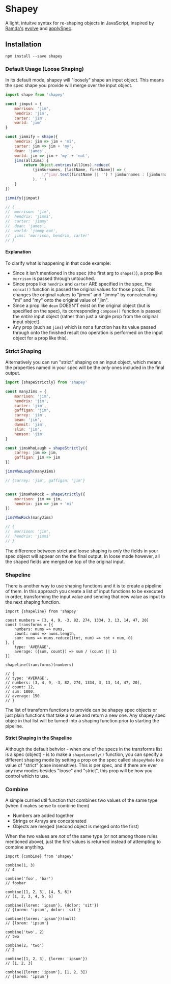 # Shapey

A light, intuitve syntax for re-shaping objects in JavaScript, inspired by [Ramda's](http://ramdajs.com) [evolve](http://ramdajs.com/docs/#evolve) and [applySpec](http://ramdajs.com/docs/#applySpec).

## Installation

```
npm install --save shapey
```

### Default Usage (Loose Shaping)

In its default mode, shapey will "loosely" shape an input object. This means the spec shape you provide will merge over the input object.

```javascript
import shape from 'shapey'

const jimput = {
    morrison: 'jim',
    hendrix: 'jim',
    carter: 'jim',
    world: 'jim'
}

const jimmify = shape({
    hendrix: jim => jim + 'mi',
    carter: jim => jim + 'my',
    dean: 'james',
    world: jim => jim + 'my' + 'eat',
    jims(allJims) {
        return Object.entries(allJims).reduce(
            (jimSurnames, [lastName, firstName]) => (
                !/^jim/.test(firstName || '') ? jimSurnames : [jimSurnames, lastName].filter(Boolean).join(', ')
            ), '')
    }
})

jimmify(jimput)

// {
//  morrison: 'jim',
//  hendrix: 'jimmi',
//  carter: 'jimmy'
//  dean: 'james',
//  world: 'jimmy eat',
//  jims: 'morrison, hendrix, carter'
// }

```

#### Explanation

To clarify what is happening in that code example:

* Since it isn't mentioned in the spec (the first arg to `shape()`), a prop like `morrison` is passed through untouched.
* Since props like `hendrix` and `carter` ARE specified in the spec, the `concat()` function is passed the original values for those props. This changes the original values to "jimmi" and "jimmy" by concatenating "mi" and "my" onto the original value of "jim".
* Since a prop like `dean` DOESN'T exist on the original object (but is specified on the spec), its corresponding `compose()` function is passed the _entire_ input object (rather than just a single prop from the original input object).
* Any prop (such as `jims`) which is _not_ a function has its value passed through onto the finished result (no operation is performed on the input object for a prop like this).


### Strict Shaping

Alternatively you can run "strict" shaping on an input object, which means the properties named in your spec will be the _only_ ones included in the final output.

```javascript
import {shapeStrictly} from 'shapey'

const manyJims = {
    morrison: 'jim',
    hendrix: 'jim',
    carter: 'jim',
    gaffigan: 'jim',
    carrey: 'jim',
    beam: 'jim',
    dammit: 'jim',
    slim: 'jim',
    henson: 'jim'
}

const jimsWhoLaugh = shapeStrictly({
    carrey: jim => jim,
    gaffigan: jim => jim
})

jimsWhoLaugh(manyJims)

// {carrey: 'jim', gaffigan: 'jim'}


const jimsWhoRock = shapeStrictly({
    morrison: jim => jim,
    hendrix: jim => jim + 'mi'
})

jimsWhoRock(manyJims)

// {
//  morrison: 'jim',
//  hendrix: 'jimmi'
// }
```

The difference between strict and loose shaping is _only_ the fields in your spec object will appear on the the final output. In loose mode however, all the shaped fields are merged on top of the original input.

### Shapeline

There is another way to use shaping functions and it is to create a pipeline of them. In this approach you create a list of input functions to be executed in order, transforming the input value and sending that new value as input to the next shaping function.

```
import {shapeline} from 'shapey'

const numbers = [3, 4, 9, -3, 82, 274, 1334, 3, 13, 14, 47, 20]
const transforms = [{
    numbers: nums => nums,
    count: nums => nums.length,
    sum: nums => nums.reduce((tot, num) => tot + num, 0)
}, {
    type: 'AVERAGE',
    average: ({sum, count}) => sum / (count || 1)
}]

shapeline(transforms)(numbers)

// {
// type: 'AVERAGE',
// numbers: [3, 4, 9, -3, 82, 274, 1334, 3, 13, 14, 47, 20],
// count: 12,
// sum: 1800,
// average: 150
// }
```

The list of transform functions to provide can be shapey spec objects or just plain functions that take a value and return a new one. Any shapey spec objec in that list will be turned into a shaping function prior to starting the pipeline.

#### Strict Shaping in the Shapeline

Although the default behvior - when one of the specs in the transforms list is a spec (object) - is to make a `shapeLoosely()` function, you can specify a different shaping mode by setting a prop on the spec called `shapeyMode` to a value of "strict" (case insensitive). This is per spec, and if there are ever any new modes besides "loose" and "strict", this prop will be how you control which to use.

### Combine

A simple curried util function that combines two values of the same type (when it makes sense to combine them)

* Numbers are added together
* Strings or Arrays are concatenated
* Objects are merged (second object is merged onto the first)

When the two values are _not_ of the same type (or not among those rules mentioned above), just the first values is returned instead of attempting to combine anything.

```
import {combine} from 'shapey'

combine(1, 3)
// 4

combine('foo', 'bar')
// foobar

combine([1, 2, 3], [4, 5, 6])
// [1, 2, 3, 4, 5, 6]

combine({lorem: 'ipsum'}, {dolor: 'sit'})
// {lorem: 'ipsum', dolor: 'sit'}

combine({lorem: 'ipsum'})(null)
// {lorem: 'ipsum'}

combine('two', 2)
// two

combine(2, 'two')
// 2

combine([1, 2, 3], {lorem: 'ipsum'})
// [1, 2, 3]

combine({lorem: 'ipsum'}, [1, 2, 3])
// {lorem: 'ipsum'}
```
